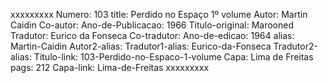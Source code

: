 xxxxxxxxx
Numero: 103
title: Perdido no Espaço 1º volume
Autor: Martin Caidin
Co-autor: 
Ano-de-Publicacao: 1966
Titulo-original: Marooned
Tradutor: Eurico da Fonseca
Co-tradutor: 
Ano-de-edicao: 1964
alias: Martin-Caidin
Autor2-alias: 
Tradutor1-alias: Eurico-da-Fonseca
Tradutor2-alias: 
Titulo-link: 103-Perdido-no-Espaco-1-volume
Capa: Lima de Freitas
pags: 212
Capa-link: Lima-de-Freitas
xxxxxxxxx